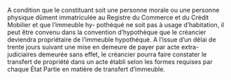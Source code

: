 A condition que le constituant soit une personne morale ou une personne physique
dûment immatriculée au Registre du Commerce et du Crédit Mobilier et que l’immeuble hy-
pothéqué ne soit pas à usage d’habitation, il peut être convenu dans la convention
d’hypothèque que le créancier deviendra propriétaire de l’immeuble hypothéqué.
A l’issue d’un délai de trente jours suivant une mise en demeure de payer par acte extra-
judiciaires demeurée sans effet, le créancier pourra faire constater le transfert de propriété
dans un acte établi selon les formes requises par chaque État Partie en matière de transfert
d’immeuble.
